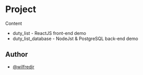 # Project

  Content
- duty_list - ReactJS front-end demo
- duty_list_database - NodeJst & PostgreSQL back-end demo

## Author

- [@wilfredjr](https://www.github.com/wilfredjr)

